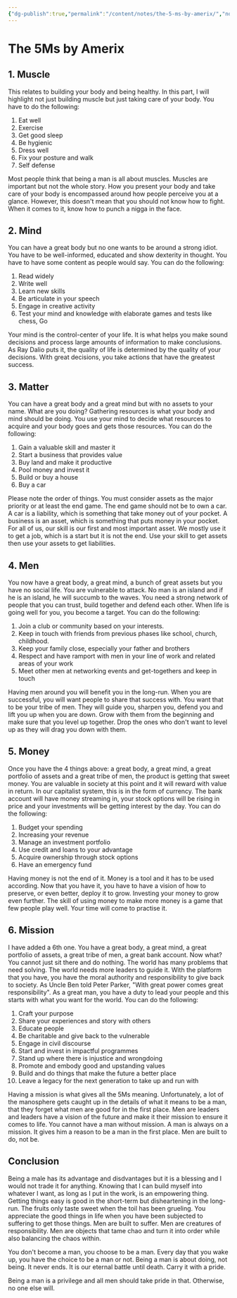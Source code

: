 ```yaml
---
{"dg-publish":true,"permalink":"/content/notes/the-5-ms-by-amerix/","noteIcon":""}
---
```


# The 5Ms by Amerix

## 1. Muscle

This relates to building your body and being healthy. In this part, I will highlight not just building muscle but just taking care of your body. You have to do the following:
1. Eat well
2. Exercise
3. Get good sleep
4. Be hygienic
5. Dress well
6. Fix your posture and walk
7. Self defense

Most people think that being a man is all about muscles. Muscles are important but not the whole story. How you present your body and take care of your body is encompassed around how people perceive you at a glance. However, this doesn't mean that you should not know how to fight. When it comes to it, know how to punch a nigga in the face. 

## 2. Mind

You can have a great body but no one wants to be around a strong idiot. You have to be well-informed, educated and show dexterity in thought. You have to have some content as people would say. You can do the following:
1. Read widely
2. Write well
3. Learn new skills
4. Be articulate in your speech
5. Engage in creative activity
6. Test your mind and knowledge with elaborate games and tests like chess, Go

Your mind is the control-center of your life. It is what helps you make sound decisions and process large amounts of information to make conclusions. As Ray Dalio puts it, the quality of life is determined by the quality of your decisions. With great decisions, you take actions that have the greatest success.

## 3. Matter

You can have a great body and a great mind but with no assets to your name. What are you doing? Gathering resources is what your body and mind should be doing. You use your mind to decide what resources to acquire and your body goes and gets those resources. You can do the following:
1. Gain a valuable skill and master it
2. Start a business that provides value
3. Buy land and make it productive
4. Pool money and invest it
5. Build or buy a house
6. Buy a car

Please note the order of things. You must consider assets as the major priority or at least the end game. The end game should not be to own a car. A car is a liability, which is something that take money out of your pocket. A business is an asset, which is something that puts money in your pocket. For all of us, our skill is our first and most important asset. We mostly use it to get a job, which is a start but it is not the end. Use your skill to get assets then use your assets to get liabilities.

## 4. Men

You now have a great body, a great mind, a bunch of great assets but you have no social life. You are vulnerable to attack. No man is an island and if he is an island, he will succumb to the waves. You need a strong network of people that you can trust, build together and defend each other. When life is going well for you, you become a target. You can do the following:
1. Join a club or community based on your interests.
2. Keep in touch with friends from previous phases like school, church, childhood.
3. Keep your family close, especially your father and brothers
4. Respect and have ramport with men in your line of work and related areas of your work
5. Meet other men at networking events and get-togethers and keep in touch

Having men around you will benefit you in the long-run. When you are successful, you will want people to share that success with. You want that to be your tribe of men. They will guide you, sharpen you, defend you and lift you up when you are down. Grow with them from the beginning and make sure that you level up together. Drop the ones who don't want to level up as they will drag you down with them.

## 5. Money

Once you have the 4 things above: a great body, a great mind, a great portfolio of assets and a great tribe of men, the product is getting that sweet money. You are valuable in society at this point and it will reward with value in return. In our capitalist system, this is in the form of currency. The bank account will have money streaming in, your stock options will be rising in price and your investments will be getting interest by the day. You can do the following:
1. Budget your spending
2. Increasing your revenue
3. Manage an investment portfolio
4. Use credit and loans to your advantage
5. Acquire ownership through stock options
6. Have an emergency fund

Having money is not the end of it. Money is a tool and it has to be used according. Now that you have it, you have to have a vision of how to preserve, or even better, deploy it to grow. Investing your money to grow even further. The skill of using money to make more money is a game that few people play well. Your time will come to practise it.

## 6. Mission

I have added a 6th one. You have a great body, a great mind, a great portfolio of assets, a great tribe of men, a great bank account. Now what? You cannot just sit there and do nothing. The world has many problems that need solving. The world needs more leaders to guide it. With the platform that you have, you have the moral authority and responsibility to give back to society. As Uncle Ben told Peter Parker, "With great power comes great responsibility". As a great man, you have a duty to lead your people and this starts with what you want for the world. You can do the following:
1. Craft your purpose
2. Share your experiences and story with others
3. Educate people
4. Be charitable and give back to the vulnerable
5. Engage in civil discourse
6. Start and invest in impactful programmes
7. Stand up where there is injustice and wrongdoing
8. Promote and embody good and upstanding values
9. Build and do things that make the future a better place
10. Leave a legacy for the next generation to take up and run with

Having a mission is what gives all the 5Ms meaning. Unfortunately, a lot of the manosphere gets caught up in the details of what it means to be a man, that they forget what men are good for in the first place. Men are leaders and leaders have a vision of the future and make it their mission to ensure it comes to life. You cannot have a man without mission. A man is always on a mission. It gives him a reason to be a man in the first place. Men are built to do, not be.

## Conclusion

Being a male has its advantage and disdvantages but it is a blessing and I would not trade it for anything. Knowing that I can build myself into whatever I want, as long as I put in the work, is an empowering thing. Getting things easy is good in the short-term but disheartening in the long-run. The fruits only taste sweet when the toil has been grueling. You appreciate the good things in life when you have been subjected to suffering to get those things. Men are built to suffer. Men are creatures of responsibility. Men are objects that tame chao and turn it into order while also balancing the chaos within.

You don't become a man, you choose to be a man. Every day that you wake up, you have the choice to be a man or not. Being a man is about doing, not being. It never ends. It is our eternal battle until death. Carry it with a pride.

Being a man is a privilege and all men should take pride in that. Otherwise, no one else will.
